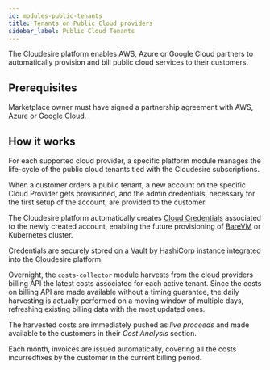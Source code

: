 ```yaml
---
id: modules-public-tenants
title: Tenants on Public Cloud providers
sidebar_label: Public Cloud Tenants
---
```


The Cloudesire platform enables AWS, Azure or Google Cloud partners to
automatically provision and bill public cloud services to their customers.

## Prerequisites

Marketplace owner must have signed a partnership agreement with AWS, Azure or
Google Cloud.

## How it works

For each supported cloud provider, a specific platform module manages the
life-cycle of the public cloud tenants tied with the Cloudesire subscriptions.

When a customer orders a public tenant, a new account on the specific Cloud
Provider gets provisioned, and the admin credentials, necessary for the
first setup of the account, are provided to the customer.

The Cloudesire platform automatically creates [Cloud
Credentials](customer-cloud-credentials.md) associated to the newly created
account, enabling the future provisioning of [BareVM](vm.md) or Kubernetes
cluster.

Credentials are securely stored on a [Vault by
HashiCorp](https://www.vaultproject.io/) instance integrated into the Cloudesire
platform.

Overnight, the `costs-collector` module harvests from the cloud providers billing
API the latest costs associated for each active tenant. Since the costs on
billing API are made available without a timing guarantee, the daily harvesting
is actually performed on a moving window of multiple days, refreshing existing
billing data with the most updated ones.

The harvested costs are immediately pushed as *live proceeds* and made available
to the customers in their *Cost Analysis* section.

Each month, invoices are issued automatically, covering all the costs incurredfixes by
the customer in the current billing period.
